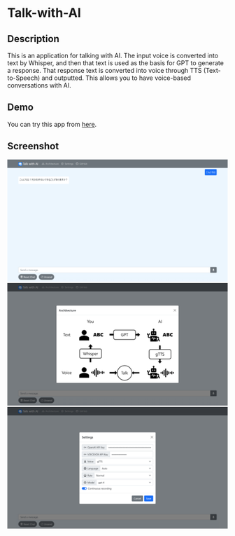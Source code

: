 # Talk-with-AI

## Description
This is an application for talking with AI. The input voice is converted into text by Whisper, and then that text is used as the basis for GPT to generate a response. That response text is converted into voice through TTS (Text-to-Speech) and outputted. This allows you to have voice-based conversations with AI.

## Demo
You can try this app from [here](https://talk-with-ai.onrender.com/).

## Screenshot
![screenshot-chat](./static/image/screenshot_chat.png)
![screenshot-architecture](./static/image/screenshot_architecture.png)
![screenshot-settings](./static/image/screenshot_settings.png)
